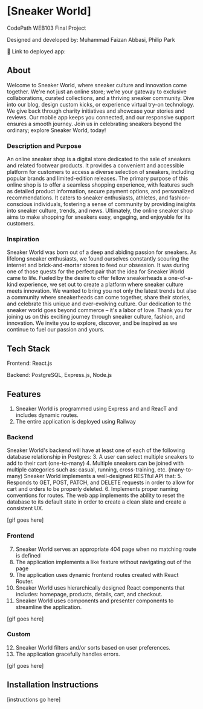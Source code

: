# [Sneaker World]

CodePath WEB103 Final Project

Designed and developed by: Muhammad Faizan Abbasi, Philip Park

🔗 Link to deployed app:

## About
Welcome to Sneaker World, where sneaker culture and innovation come together. We're not just an online store; we're your gateway to exclusive collaborations, curated collections, and a thriving sneaker community. Dive into our blog, design custom kicks, or experience virtual try-on technology. We give back through charity initiatives and showcase your stories and reviews. Our mobile app keeps you connected, and our responsive support ensures a smooth journey. Join us in celebrating sneakers beyond the ordinary; explore Sneaker World, today!
### Description and Purpose

An online sneaker shop is a digital store dedicated to the sale of sneakers and related footwear products. It provides a convenient and accessible platform for customers to access a diverse selection of sneakers, including popular brands and limited-edition releases. The primary purpose of this online shop is to offer a seamless shopping experience, with features such as detailed product information, secure payment options, and personalized recommendations. It caters to sneaker enthusiasts, athletes, and fashion-conscious individuals, fostering a sense of community by providing insights into sneaker culture, trends, and news. Ultimately, the online sneaker shop aims to make shopping for sneakers easy, engaging, and enjoyable for its customers.

### Inspiration
Sneaker World was born out of a deep and abiding passion for sneakers. As lifelong sneaker enthusiasts, we found ourselves constantly scouring the internet and brick-and-mortar stores to feed our obsession. It was during one of those quests for the perfect pair that the idea for Sneaker World came to life. Fueled by the desire to offer fellow sneakerheads a one-of-a-kind experience, we set out to create a platform where sneaker culture meets innovation. We wanted to bring you not only the latest trends but also a community where sneakerheads can come together, share their stories, and celebrate this unique and ever-evolving culture. Our dedication to the sneaker world goes beyond commerce – it's a labor of love. Thank you for joining us on this exciting journey through sneaker culture, fashion, and innovation. We invite you to explore, discover, and be inspired as we continue to fuel our passion and yours.

## Tech Stack

Frontend: React.js

Backend: PostgreSQL, Express.js, Node.js

## Features
1. Sneaker World is programmed using Express and and ReacT and includes dynamic routes.
2. The entire application is deployed using Railway

### Backend

Sneaker World's backend will have at least one of each of the following database relationship in Postgres:
3. A user can select multiple sneakers to add to their cart (one-to-many)
4. Multiple sneakers can be joined with multiple categories such as: casual, running, cross-training, etc. (many-to-many)
Sneaker World implements a well-designed RESTful API that:
5. Responds to GET, POST, PATCH, and DELETE requests in order to allow for cart and orders to be properly deleted.
6. Implements proper naming conventions for routes.
The web app implements the ability to reset the database to its default state in order to create a clean slate and create a consistent UX.

[gif goes here]

### Frontend

7. Sneaker World serves an appropriate 404 page when no matching route is defined
8. The application implements a like feature without navigating out of the page
9. The application uses dynamic frontend routes created with React Router.
10. Sneaker World uses hierarchically designed React components that includes:
homepage, products, details, cart, and checkout.
11. Sneaker World uses components and presenter components to streamline the application.

[gif goes here]

### Custom

12. Sneaker World filters and/or sorts based on user preferences.
13. The application gracefully handles errors.

[gif goes here]

## Installation Instructions

[instructions go here]
